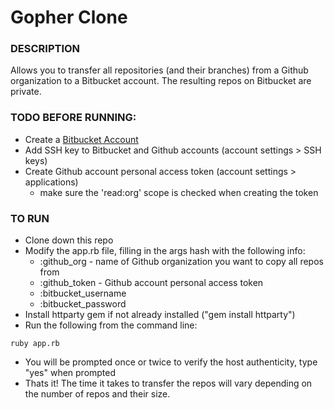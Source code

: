 # Gopher Clone
### DESCRIPTION
Allows you to transfer all repositories (and their  branches) from a Github organization to a Bitbucket account.  The resulting repos on Bitbucket are private.

### TODO BEFORE RUNNING:
- Create a <a href="https://bitbucket.org/" target="_blank">Bitbucket Account</a>
- Add SSH key to Bitbucket and Github accounts (account settings > SSH keys)
- Create Github account personal access token (account settings > applications)  
  - make sure the 'read:org' scope is checked when creating the token  


### TO RUN
- Clone down this repo
- Modify the app.rb file, filling in the args hash with the following info:
  - :github_org - name of Github organization you want to copy all repos from
  - :github_token - Github account personal access token
  - :bitbucket_username
  - :bitbucket_password
- Install httparty gem if not already installed ("gem install httparty")
- Run the following from the command line: 
```
ruby app.rb
```
- You will be prompted once or twice to verify the host authenticity, type "yes" when prompted
- Thats it!  The time it takes to transfer the repos will vary depending on the number of repos and their size.